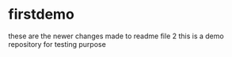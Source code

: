 # firstdemo
these are the newer changes made to readme file 2
this is a demo repository for testing purpose
